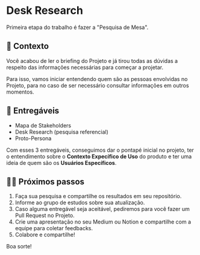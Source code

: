 # Desk Research

Primeira etapa do trabalho é fazer a "Pesquisa de Mesa".

## 📙 Contexto

Você acabou de ler o briefing do Projeto e já tirou todas as dúvidas a respeito das informações necessárias para começar a projetar.

Para isso, vamos iniciar entendendo quem são as pessoas envolvidas no Projeto, para no caso de ser necessário consultar informações em outros momentos.

## 🎁 Entregáveis

* Mapa de Stakeholders
* Desk Research (pesquisa referencial)
* Proto-Persona

Com esses 3 entregáveis, conseguimos dar o pontapé inicial no projeto, ter o entendimento sobre o **Contexto Expecífico de Uso** do produto e ter uma ideia de quem são os **Usuários Específicos**.

## 🤸‍♀️ Próximos passos

1. Faça sua pesquisa e compartilhe os resultados em seu repositório.
2. Informe ao grupo de estudos sobre sua atualização.
3. Caso alguma entregável seja aceitável, pediremos para você fazer um Pull Request no Projeto.
4. Crie uma apresentação no seu Medium ou Notion e compartilhe com a equipe para coletar feedbacks.
5. Colabore e compartilhe!

Boa sorte!
